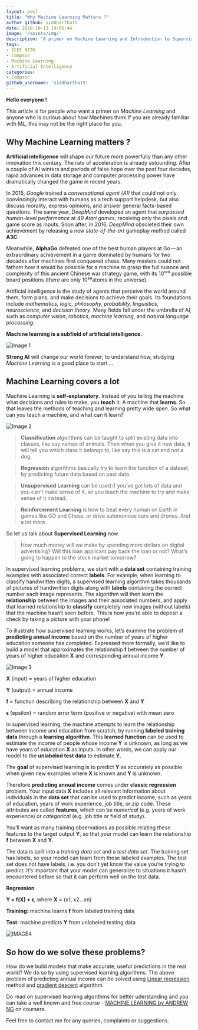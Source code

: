 ```yaml
---
layout: post
title: "Why Machine Learning Matters ?"
author_github: siddhartha15
date: 2018-10-13 19:05:44
image: '/assets/img/'
description: 'A primer on Machine Learning and Introduction to Supervised Learning'
tags:
- IEEE NITK
- CompSoc
- Machine Learning
- Artificial Intelligence
categories:
- Compsoc
github_username: 'siddhartha15'
---
```

**Hello everyone !**

This article is for people who want a primer on *Machine Learning* and anyone who is curious about how Machines think.If you are already familiar with ML, this may not be the right place for you.

## Why Machine Learning matters ?
**Artificial intelligence** will shape our future more powerfully than any other innovation this century.
The rate of acceleration is already astounding. After a couple of AI winters and periods of false hope over the past four decades, rapid advances in data storage and computer processing power have dramatically changed the game in recent years.

In 2015, *Google* trained a *conversational agent (AI)* that could not only convincingly interact with humans as a tech support helpdesk, but also discuss morality, express opinions, and answer general facts-based questions.
The same year, *DeepMind* developed an agent that *surpassed human-level performance* at *49 Atari games*, receiving only the pixels and game score as inputs. Soon after, in 2016, *DeepMind* obsoleted their own achievement by releasing a new *state-of-the-art* gameplay method called **A3C**.

Meanwhile, **AlphaGo** defeated one of the best human players at Go — an extraordinary achievement in a game dominated by humans for two decades after machines first conquered chess. Many masters could not fathom how it would be possible for a machine to grasp the full nuance and complexity of this ancient Chinese war strategy game, with its 10¹⁷⁰ possible board positions (there are only 10⁸⁰atoms in the universe). 

Artificial intelligence is the study of agents that perceive the world around them, form plans, and make decisions to achieve their goals. Its foundations include *mathematics, logic, philosophy, probability, linguistics, neuroscience,* and *decision theory*. Many fields fall under the umbrella of AI, such as *computer vision*, *robotics*, *machine learning*, and *natural language processing*.

**Machine learning is a subfield of artificial intelligence.**

![Image 1](/blog/assets/img/Why-Machine-Learning-Matters/MLimage_1.png)

**Strong AI** will change our world forever; to understand how, studying *Machine Learning* is a good place to start ...
## Machine Learning covers a lot
Machine Learning is **self-explanatory**. Instead of you telling the machine what decisions and rules to make, you **teach** it. A machine that **learns**. So that leaves the methods of teaching and learning pretty wide open. So what can you teach a machine, and what can it learn?

![Image 2](/blog/assets/img/Why-Machine-Learning-Matters/MLimage_2.png)

>**Classification** algorithms can be taught to split existing data into classes, like say names of animals.
>Then when you give it new data, it will tell you which class it belongs to, like say this is a cat and not a dog.

>**Regression** algorithms basically try to learn the function of a dataset,
>by predicting future data based on past data.

>**Unsupervised Learning** can be used if you’ve got lots of data and you can’t make sense of it,
>so you teach the machine to try and make sense of it instead.

>**Reinforcement Learning** is how to beat every human on Earth in games like GO and Chess,
>or drive autonomous cars and drones. And a lot more.

So let us talk about **Supervised Learning** now.

>How much money will we make by spending more dollars on digital advertising? 
>Will this loan applicant pay back the loan or not? 
>What’s going to happen to the stock market tomorrow?

In supervised learning problems, we start with a **data set** containing training examples with associated correct **labels**. For example, when learning to classify handwritten digits, a supervised learning algorithm takes thousands of pictures of handwritten digits along with **labels** containing the correct number each image represents. The algorithm will then learn the **relationship** between the images and their associated numbers, and apply that learned relationship to **classify** completely new images (without labels) that the machine hasn’t seen before. This is how you’re able to deposit a check by taking a picture with your phone!

To illustrate how supervised learning works, let’s examine the problem of **predicting annual income** based on the number of years of higher education someone has completed. Expressed more formally, we’d like to build a model that approximates the relationship **f** between the number of years of higher education **X** and corresponding annual income **Y**.

![Image 3](/blog/assets/img/Why-Machine-Learning-Matters/MLimage_3.png)

**X** (input) = years of higher education

**Y** (output) = annual income

**f** = function describing the relationship between **X** and **Y**

**ϵ** (epsilon) = random error term (positive or negative) with mean zero 

In supervised learning, the machine attempts to learn the relationship between income and education from scratch, by running **labeled training data** through a **learning algorithm**. This **learned function** can be used to estimate the income of people whose income **Y** is unknown, as long as we have years of education **X** as inputs. In other words, we can apply our model to the **unlabeled test data** to estimate **Y**.

The **goal** of supervised learning is to predict **Y** as accurately as possible when given new examples where **X** is known and **Y** is unknown.

Therefore **predicting annual income** comes under **classic regression** problem. Your input data **X** includes all relevant information about individuals in the **data set** that can be used to predict income, such as years of education, years of work experience, job title, or zip code. These attributes are called **features**, which can be *numerical* (e.g. years of work experience) or *categorical* (e.g. job title or field of study).

You’ll want as many training observations as possible relating these features to the target output **Y**, so that your model can learn the relationship **f** between **X** and **Y**.

The data is split into a *training data set* and a *test data set*. The training set has labels, so your model can learn from these labeled examples. The test set does not have labels, i.e. you don’t yet know the value you’re trying to predict. It’s important that your model can generalize to situations it hasn’t encountered before so that it can perform well on the test data.

**Regression**

**Y = f(X) + ϵ**, where **X** = (x1, x2…xn)

**Training:** machine learns **f** from labeled training data

**Test:** machine predicts **Y** from unlabeled testing data

![IMAGE4](/blog/assets/img/Why-Machine-Learning-Matters/MLimage_4.png)

## So how do we solve these problems? 

How do we build models that make accurate, useful predictions in the real world? We do so by using supervised learning algorithms.
The above problem of predicting annual income can be solved using [Linear regression](https://towardsdatascience.com/linear-regression-simplified-ordinary-least-square-vs-gradient-descent-48145de2cf76) method and [gradient descent](https://spin.atomicobject.com/2014/06/24/gradient-descent-linear-regression/) algorithm.

Do read on supervised learning algorithms for better uderstanding and you can take a well known and free course - [MACHINE LEARNING by ANDREW NG](https://www.coursera.org/learn/machine-learning) on coursera.

Feel free to contact me for any queries, complaints or suggestions.